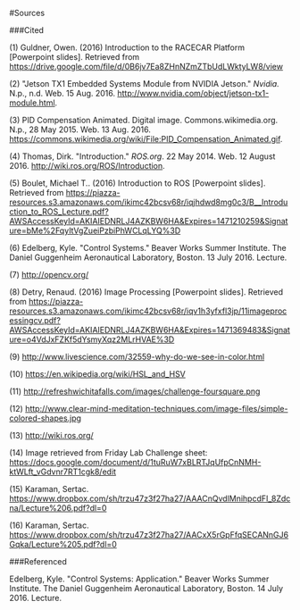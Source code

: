 #Sources

###Cited

(1) Guldner, Owen. (2016) Introduction to the RACECAR Platform [Powerpoint slides]. Retrieved from https://drive.google.com/file/d/0B6jv7Ea8ZHnNZmZTbUdLWktyLW8/view

(2) "Jetson TX1 Embedded Systems Module from NVIDIA Jetson." _Nvidia._ N.p., n.d. Web. 15 Aug. 2016. <http://www.nvidia.com/object/jetson-tx1-module.html>.

(3) PID Compensation Animated. Digital image. Commons.wikimedia.org. N.p., 28 May 2015. Web. 13 Aug. 2016. <https://commons.wikimedia.org/wiki/File:PID_Compensation_Animated.gif>.

(4) Thomas, Dirk. "Introduction." _ROS.org_. 22 May 2014. Web. 12 August 2016. <http://wiki.ros.org/ROS/Introduction>.

(5) Boulet, Michael T.. (2016) Introduction to ROS [Powerpoint slides]. Retrieved from https://piazza-resources.s3.amazonaws.com/ikimc42bcsv68r/iqjhdwd8mg0c3/B__Introduction_to_ROS_Lecture.pdf?AWSAccessKeyId=AKIAIEDNRLJ4AZKBW6HA&Expires=1471210259&Signature=bMe%2FqyItVgZueiPzbiPhWCLqLYQ%3D

(6) Edelberg, Kyle. "Control Systems." Beaver Works Summer Institute. The Daniel Guggenheim Aeronautical Laboratory, Boston. 13 July 2016. Lecture.

(7) http://opencv.org/

(8) Detry, Renaud. (2016) Image Processing [Powerpoint slides]. Retrieved from https://piazza-resources.s3.amazonaws.com/ikimc42bcsv68r/iqv1h3yfxfl3jp/11imageprocessingcv.pdf?AWSAccessKeyId=AKIAIEDNRLJ4AZKBW6HA&Expires=1471369483&Signature=o4VdJxFZKf5dYsmyXqz2MLrHVAE%3D

(9) http://www.livescience.com/32559-why-do-we-see-in-color.html

(10) https://en.wikipedia.org/wiki/HSL_and_HSV

(11) http://refreshwichitafalls.com/images/challenge-foursquare.png

(12) http://www.clear-mind-meditation-techniques.com/image-files/simple-colored-shapes.jpg

(13) http://wiki.ros.org/

(14) Image retrieved from Friday Lab Challenge sheet: https://docs.google.com/document/d/1tuRuW7xBLRTJqUfpCnNMH-ktWLft_vGdvnr7RT1cgk8/edit

(15) Karaman, Sertac. https://www.dropbox.com/sh/trzu47z3f27ha27/AAACnQvdlMnihpcdFI_8Zdcna/Lecture%206.pdf?dl=0

(16) Karaman, Sertac. https://www.dropbox.com/sh/trzu47z3f27ha27/AACxX5rGpFfqSECANnGJ6Gqka/Lecture%205.pdf?dl=0

###Referenced

Edelberg, Kyle. "Control Systems: Application." Beaver Works Summer Institute. The Daniel Guggenheim Aeronautical Laboratory, Boston. 14 July 2016. Lecture.




